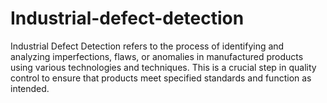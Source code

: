 # Industrial-defect-detection
Industrial Defect Detection refers to the process of identifying and analyzing imperfections, flaws, or anomalies in manufactured products using various technologies and techniques. This is a crucial step in quality control to ensure that products meet specified standards and function as intended.
